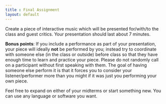 ```yaml
---
title : Final Assignment
layout: default
---
```


Create a piece of interactive music which will be presented for/with/to the class and guest critics. Your presentation should last about 7 minutes. 

**Bonus points**: If you include a performance as part of your presentation, your piece will ideally **not** be performed by you; instead try to coordinate with someone else (in the class or outside) before class so that they have enough time to learn and practice your piece. Please do not randomly call on a participant without first speaking with them. The goal of having someone else perform it is that it forces you to consider your listener/performer more than you might if it was just you performing your own piece. 

Feel free to expand on either of your midterms or start something new. You can use any language or software you want.